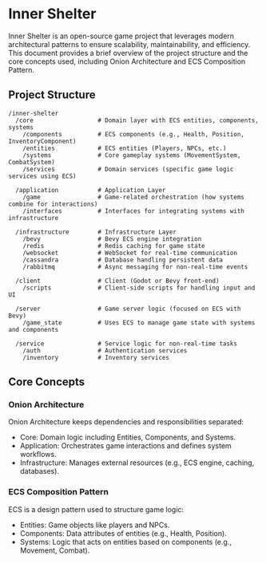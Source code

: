 # Inner Shelter

Inner Shelter is an open-source game project that leverages modern architectural patterns to ensure scalability, maintainability, and efficiency. This document provides a brief overview of the project structure and the core concepts used, including Onion Architecture and ECS Composition Pattern.

## Project Structure
```
/inner-shelter
  /core                  # Domain layer with ECS entities, components, systems
    /components          # ECS components (e.g., Health, Position, InventoryComponent)
    /entities            # ECS entities (Players, NPCs, etc.)
    /systems             # Core gameplay systems (MovementSystem, CombatSystem)
    /services            # Domain services (specific game logic services using ECS)
  
  /application           # Application Layer
    /game                # Game-related orchestration (how systems combine for interactions)
    /interfaces          # Interfaces for integrating systems with infrastructure

  /infrastructure        # Infrastructure Layer
    /bevy                # Bevy ECS engine integration
    /redis               # Redis caching for game state
    /websocket           # WebSocket for real-time communication
    /cassandra           # Database handling persistent data
    /rabbitmq            # Async messaging for non-real-time events

  /client                # Client (Godot or Bevy front-end)
    /scripts             # Client-side scripts for handling input and UI

  /server                # Game server logic (focused on ECS with Bevy)
    /game_state          # Uses ECS to manage game state with systems and components

  /service               # Service logic for non-real-time tasks
    /auth                # Authentication services
    /inventory           # Inventory services
```

## Core Concepts
### Onion Architecture
Onion Architecture keeps dependencies and responsibilities separated:
- Core: Domain logic including Entities, Components, and Systems.
- Application: Orchestrates game interactions and defines system workflows.
- Infrastructure: Manages external resources (e.g., ECS engine, caching, databases).

### ECS Composition Pattern
ECS is a design pattern used to structure game logic:
- Entities: Game objects like players and NPCs.
- Components: Data attributes of entities (e.g., Health, Position).
- Systems: Logic that acts on entities based on components (e.g., Movement, Combat).